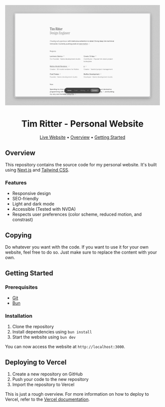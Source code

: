 <div align="center">

<img src="./public/images/preview-light.png" />

# Tim Ritter - Personal Website

[Live Website](https://tim-ritter.com) •
[Overview](#overview) •
[Getting Started](#getting-started)

</div>

## Overview

This repository contains the source code for my personal website. It's built using
[Next.js](https://nextjs.org/) and [Tailwind CSS](https://tailwindcss.com/).

### Features

- Responsive design
- SEO-friendly
- Light and dark mode
- Accessible (Tested with NVDA)
- Respects user preferences (color scheme, reduced motion, and constrast)

## Copying

Do whatever you want with the code. If you want to use it for your own website, feel free to do so. Just make sure to replace the content with your own.

## Getting Started

### Prerequisites

- [Git](https://git-scm.com/)
- [Bun](https://bun.sh/)

### Installation

1. Clone the repository
2. Install dependencies using `bun install`
3. Start the website using `bun dev`

You can now access the website at `http://localhost:3000`.

## Deploying to Vercel

1. Create a new repository on GitHub
2. Push your code to the new repository
3. Import the repository to Vercel

This is just a rough overview. For more information on how to deploy to Vercel, refer to the [Vercel documentation](https://vercel.com/docs/concepts/deployments/overview).